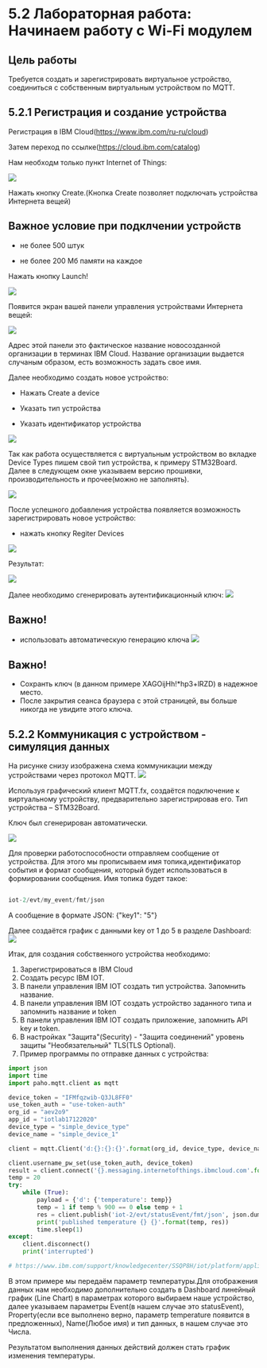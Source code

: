 # 5.2 Лабораторная работа: Начинаем работу с Wi-Fi модулем
## Цель работы
Требуется создать и зарегистрировать виртуальное устройство, соединиться с собственным виртуальным устройством по MQTT.
## 5.2.1 Регистрация и создание устройства

Регистрация в IBM Cloud(https://www.ibm.com/ru-ru/cloud)

Затем переход по ссылке(https://cloud.ibm.com/catalog)

Нам необходм только пункт Internet of Things:

 
![](img/1.png)


Нажать кнопку Create.(Кнопка Create позволяет подключать устройства Интернета вещей)

Важное условие при подклчении устройств
------
* не более 500 штук

* не более 200 Мб памяти на каждое

Нажать кнопку Launch!

![](img/2.png)

Появится экран вашей панели управления устройствами Интернета вещей:

![](img/3.png)

Адрес этой панели это фактическое название новосозданной организации в терминах IBM Cloud. Название организации выдается случаным образом, есть возможность задать свое имя. 

Далее необходимо создать новое устройство:

* Нажать Create a device

* Указать тип устройства

* Указать идентификатор устройства

![](img/4.png)

Так как работа осуществляется с виртуальным устройством во вкладке Device Types пишем свой тип устройства, к примеру STM32Board. Далее в следующем окне указываем версию прошивки, производительность и прочее(можно не заполнять).

![](img/5.png)

После успешного добавления устройства появляется возможность зарегистрировать новое устройство:

* нажать кнопку Regiter Devices

![](img/6.png)

Результат:
 
![](img/7.png)

Далее необходимо сгенерировать аутентификационный ключ:
![](img/8.png)

Важно!
-------
* использовать автоматическую генерацию ключа
 ![](img/9.png)

Важно!
-------
* Сохранть ключ (в данном примере XAGOijHh!*hp3+lRZD) в надежное место. 
* После закрытия сеанса браузера с этой страницей, вы больше никогда не увидите этого ключа.

## 5.2.2 Коммуникация с устройством - симуляция данных

На рисунке снизу изображена схема коммуникации между устройствами через протокол MQTT.
 ![](img/12.png)
 
Используя графический клиент MQTT.fx, создаётся подключение к виртуальному устройству, предварительно зарегистрировав его. Тип устройства – STM32Board.

Ключ был сгенерирован автоматически.

 ![](img/13.png)
 
Для проверки работоспособности отправляем сообщение от устройства. Для этого мы прописываем имя топика,идентификатор события и формат сообщения, который будет использоваться в формировании сообщения. Имя топика будет такое:
```C

iot-2/evt/my_event/fmt/json
```

А сообщение в формате JSON: {"key1": "5"}

Далее создаётся график с данными key от 1 до 5 в разделе Dashboard:
 ![](img/14.png)

Итак, для создания собственного устройства необходимо: 
1. Зарегистрироваться в IBM Cloud
2. Создать ресурс IBM IOT.
3. В панели управления IBM IOT создать тип устройства. Запомнить название.
4. В панели управления IBM IOT создать устройство заданного типа и запомнить название и token
5. В панели управления IBM IOT создать приложение, запомнить API key и token.
6. В настройках "Защита"(Security) - "Защита соединений" уровень защиты "Необязательный" TLS(TLS Optional).
7. Пример программы по отправке данных с устройства:

```Python
import json
import time
import paho.mqtt.client as mqtt

device_token = "IFMfqzwib-Q3JL8FF0"
use_token_auth = "use-token-auth"
org_id = "aev2o9"
app_id = "iotlab17122020"
device_type = "simple_device_type"
device_name = "simple_device_1"

client = mqtt.Client('d:{}:{}:{}'.format(org_id, device_type, device_name))

client.username_pw_set(use_token_auth, device_token)
result = client.connect('{}.messaging.internetofthings.ibmcloud.com'.format(org_id), 1883, 60)
temp = 20
try:
    while (True):
        payload = {'d': {'temperature': temp}}
        temp = 1 if temp % 900 == 0 else temp + 1
        res = client.publish('iot-2/evt/statusEvent/fmt/json', json.dumps(payload))
        print('published temperature {} {}'.format(temp, res))
        time.sleep(1)
except:
    client.disconnect()
    print('interrupted')

# https://www.ibm.com/support/knowledgecenter/SSQP8H/iot/platform/applications/mqtt.html
```



В этом примере мы передаём параметр температуры.Для отображения данных нам необходимо дополнительно создать в Dashboard линейный график (Line Chart) в параметрах которого выбираем наше устройство, далее указываем параметры Event(в нашем случае это statusEvent), Property(если все выполнено верно, параметр temperature появится в предложенных), Name(Любое имя) и тип данных, в нашем случае это Числа. 

Результатом выполнения данных действий должен стать график изменения температуры. 



